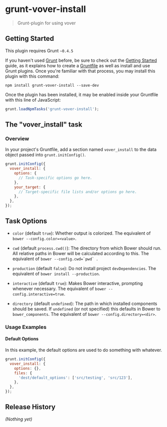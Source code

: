 # grunt-vover-install

> Grunt-plugin for using vover

## Getting Started
This plugin requires Grunt `~0.4.5`

If you haven't used [Grunt](http://gruntjs.com/) before, be sure to check out the [Getting Started](http://gruntjs.com/getting-started) guide, as it explains how to create a [Gruntfile](http://gruntjs.com/sample-gruntfile) as well as install and use Grunt plugins. Once you're familiar with that process, you may install this plugin with this command:

```shell
npm install grunt-vover-install --save-dev
```

Once the plugin has been installed, it may be enabled inside your Gruntfile with this line of JavaScript:

```js
grunt.loadNpmTasks('grunt-vover-install');
```

## The "vover_install" task

### Overview
In your project's Gruntfile, add a section named `vover_install` to the data object passed into `grunt.initConfig()`.

```js
grunt.initConfig({
  vover_install: {
    options: {
      // Task-specific options go here.
    },
    your_target: {
      // Target-specific file lists and/or options go here.
    },
  },
});
```

## Task Options

- `color` (default `true`): Whether output is colorized.
  The equivalent of `bower --config.color=<value>`.

- `cwd` (default `process.cwd()`): The directory from which Bower should run.
  All relative paths in Bower will be calculated according to this.
  The equivalent of ``bower --config.cwd=`pwd` ``.

- `production` (default `false`): Do not install project `devDependencies`.
  The equivalent of `bower install --production`.

- `interactive` (default `true`): Makes Bower interactive, prompting whenever necessary.
  The equivalent of `bower --config.interactive=true`.

- `directory` (default `undefined`): The path in which installed components should be saved.
  If `undefined` (or not specified) this defaults in Bower to `bower_components`.
  The equivalent of `bower --config.directory=<dir>`.


### Usage Examples

#### Default Options
In this example, the default options are used to do something with whatever. 

```js
grunt.initConfig({
  vover_install: {
    options: {},
    files: {
      'dest/default_options': ['src/testing', 'src/123'],
    },
  },
});
```
## Release History
_(Nothing yet)_
